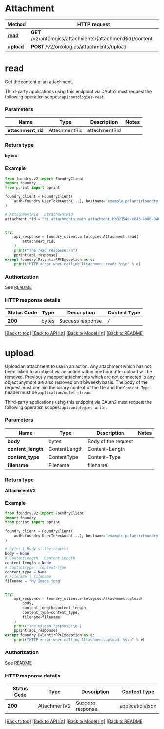 # Attachment

Method | HTTP request |
------------- | ------------- |
[**read**](#read) | **GET** /v2/ontologies/attachments/{attachmentRid}/content |
[**upload**](#upload) | **POST** /v2/ontologies/attachments/upload |

# **read**
Get the content of an attachment.

Third-party applications using this endpoint via OAuth2 must request the
following operation scopes: `api:ontologies-read`.


### Parameters

Name | Type | Description  | Notes |
------------- | ------------- | ------------- | ------------- |
**attachment_rid** | AttachmentRid | attachmentRid |  |

### Return type
**bytes**

### Example

```python
from foundry.v2 import FoundryClient
import foundry
from pprint import pprint

foundry_client = FoundryClient(
    auth=foundry.UserTokenAuth(...), hostname="example.palantirfoundry.com"
)

# AttachmentRid | attachmentRid
attachment_rid = "ri.attachments.main.attachment.bb32154e-e043-4b00-9461-93136ca96b6f"


try:
    api_response = foundry_client.ontologies.Attachment.read(
        attachment_rid,
    )
    print("The read response:\n")
    pprint(api_response)
except foundry.PalantirRPCException as e:
    print("HTTP error when calling Attachment.read: %s\n" % e)

```



### Authorization

See [README](../../../README.md#authorization)

### HTTP response details
| Status Code | Type        | Description | Content Type |
|-------------|-------------|-------------|------------------|
**200** | bytes  | Success response. | */* |

[[Back to top]](#) [[Back to API list]](../../../README.md#apis-v2-link) [[Back to Model list]](../../../README.md#models-v2-link) [[Back to README]](../../../README.md)

# **upload**
Upload an attachment to use in an action. Any attachment which has not been linked to an object via
an action within one hour after upload will be removed.
Previously mapped attachments which are not connected to any object anymore are also removed on
a biweekly basis.
The body of the request must contain the binary content of the file and the `Content-Type` header must be `application/octet-stream`.

Third-party applications using this endpoint via OAuth2 must request the
following operation scopes: `api:ontologies-write`.


### Parameters

Name | Type | Description  | Notes |
------------- | ------------- | ------------- | ------------- |
**body** | bytes | Body of the request |  |
**content_length** | ContentLength | Content-Length |  |
**content_type** | ContentType | Content-Type |  |
**filename** | Filename | filename |  |

### Return type
**AttachmentV2**

### Example

```python
from foundry.v2 import FoundryClient
import foundry
from pprint import pprint

foundry_client = FoundryClient(
    auth=foundry.UserTokenAuth(...), hostname="example.palantirfoundry.com"
)

# bytes | Body of the request
body = None
# ContentLength | Content-Length
content_length = None
# ContentType | Content-Type
content_type = None
# Filename | filename
filename = "My Image.jpeg"


try:
    api_response = foundry_client.ontologies.Attachment.upload(
        body,
        content_length=content_length,
        content_type=content_type,
        filename=filename,
    )
    print("The upload response:\n")
    pprint(api_response)
except foundry.PalantirRPCException as e:
    print("HTTP error when calling Attachment.upload: %s\n" % e)

```



### Authorization

See [README](../../../README.md#authorization)

### HTTP response details
| Status Code | Type        | Description | Content Type |
|-------------|-------------|-------------|------------------|
**200** | AttachmentV2  | Success response. | application/json |

[[Back to top]](#) [[Back to API list]](../../../README.md#apis-v2-link) [[Back to Model list]](../../../README.md#models-v2-link) [[Back to README]](../../../README.md)

